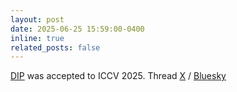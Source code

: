 ```yaml
---
layout: post
date: 2025-06-25 15:59:00-0400
inline: true
related_posts: false
---
```


[DIP](https://arxiv.org/abs/2506.18463) was accepted to ICCV 2025. Thread [X](https://x.com/sophia_sirko/status/1937949463496265775) / [Bluesky](https://bsky.app/profile/ssirko.bsky.social/post/3lshdgy7wjr2d)
